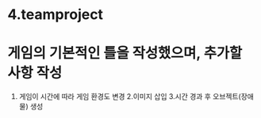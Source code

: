 # 4.teamproject

# 게임의 기본적인 틀을 작성했으며, 추가할 사항 작성
1. 게임이 시간에 따라 게임 환경도 변경
2.이미지 삽입
3.시간 경과 후 오브젝트(장애물) 생성

